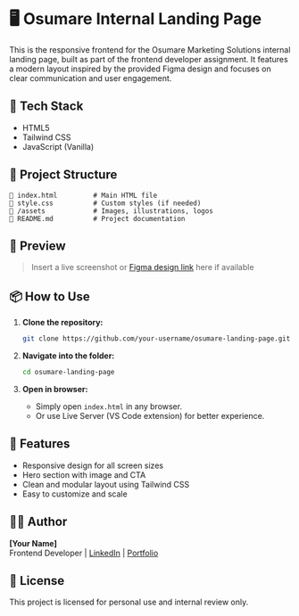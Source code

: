 # 🖥️ Osumare Internal Landing Page

This is the responsive frontend for the Osumare Marketing Solutions internal landing page, built as part of the frontend developer assignment. It features a modern layout inspired by the provided Figma design and focuses on clear communication and user engagement.

## 🚀 Tech Stack

- HTML5
- Tailwind CSS
- JavaScript (Vanilla)

## 📁 Project Structure

```
🔹 index.html         # Main HTML file
🔹 style.css          # Custom styles (if needed)
🔹 /assets            # Images, illustrations, logos
🔹 README.md          # Project documentation
```

## 📸 Preview

> Insert a live screenshot or [Figma design link](#) here if available

## 📦 How to Use

1. **Clone the repository:**
   ```bash
   git clone https://github.com/your-username/osumare-landing-page.git
   ```

2. **Navigate into the folder:**
   ```bash
   cd osumare-landing-page
   ```

3. **Open in browser:**
   - Simply open `index.html` in any browser.
   - Or use Live Server (VS Code extension) for better experience.

## 🎯 Features

- Responsive design for all screen sizes
- Hero section with image and CTA
- Clean and modular layout using Tailwind CSS
- Easy to customize and scale

## 🧑‍💻 Author

**[Your Name]**  
Frontend Developer | [LinkedIn](#) | [Portfolio](#)

## 📄 License

This project is licensed for personal use and internal review only.

